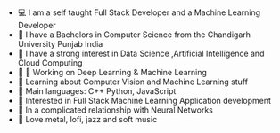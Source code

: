 - 💻 I am a self taught Full Stack Developer and a Machine Learning Developer
- 👀 I have a Bachelors in Computer Science from the Chandigarh University Punjab India
- 🌱 I have a strong interest in Data Science ,Artificial Intelligence and Cloud Computing
- 💞️ 🔭 Working on Deep Learning & Machine Learning
- 🌱 Learning about Computer Vision and Machine Learning stuff
- 🌟 Main languages: C++ Python, JavaScript
- 🚩 Interested in Full Stack Machine Learning Application development
- 💖 In a complicated relationship with Neural Networks
- 🎵 Love metal, lofi, jazz and soft music

<!---
--->
